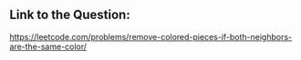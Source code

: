 ## Link to the Question:

https://leetcode.com/problems/remove-colored-pieces-if-both-neighbors-are-the-same-color/
